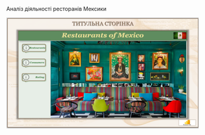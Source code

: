 Аналіз діяльності ресторанів Мексики

![title page](https://github.com/Olena-Analyst/Power_BI_mexico_restaurant_analytics/blob/main/Титулка.png)
